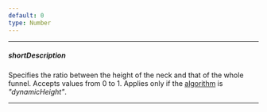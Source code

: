 ```yaml
---
default: 0
type: Number
---
```

---
##### shortDescription
Specifies the ratio between the height of the neck and that of the whole funnel. Accepts values from 0 to 1. Applies only if the [algorithm](/api-reference/20%20Data%20Visualization%20Widgets/dxFunnel/1%20Configuration/algorithm.md '/Documentation/ApiReference/Data_Visualization_Widgets/dxFunnel/Configuration/#algorithm') is *"dynamicHeight"*.

---
